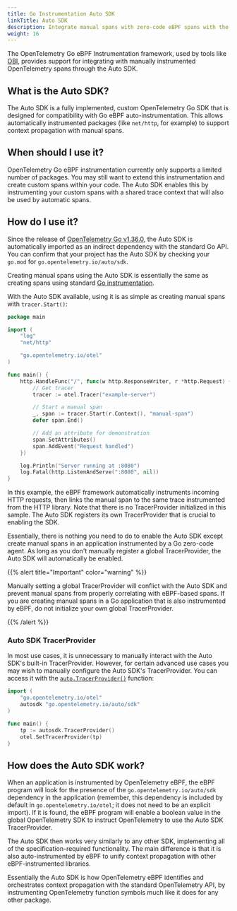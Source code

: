 ```yaml
---
title: Go Instrumentation Auto SDK
linkTitle: Auto SDK
description: Integrate manual spans with zero-code eBPF spans with the Auto SDK.
weight: 16
---
```


The OpenTelemetry Go eBPF Instrumentation framework, used by tools like
[OBI](/docs/zero-code/obi), provides support for integrating with manually
instrumented OpenTelemetry spans through the Auto SDK.

## What is the Auto SDK?

The Auto SDK is a fully implemented, custom OpenTelemetry Go SDK that is
designed for compatibility with Go eBPF auto-instrumentation. This allows
automatically instrumented packages (like `net/http`, for example) to support
context propagation with manual spans.

## When should I use it?

OpenTelemetry Go eBPF instrumentation currently only supports a limited number
of packages. You may still want to extend this instrumentation and create custom
spans within your code. The Auto SDK enables this by instrumenting your custom
spans with a shared trace context that will also be used by automatic spans.

## How do I use it?

Since the release of
[OpenTelemetry Go v1.36.0](https://github.com/open-telemetry/opentelemetry-go/releases/tag/v1.36.0),
the Auto SDK is automatically imported as an indirect dependency with the
standard Go API. You can confirm that your project has the Auto SDK by checking
your `go.mod` for `go.opentelemetry.io/auto/sdk`.

Creating manual spans using the Auto SDK is essentially the same as creating
spans using standard [Go instrumentation](/docs/languages/go/instrumentation/).

With the Auto SDK available, using it is as simple as creating manual spans with
`tracer.Start()`:

```go
package main

import (
	"log"
	"net/http"

	"go.opentelemetry.io/otel"
)

func main() {
	http.HandleFunc("/", func(w http.ResponseWriter, r *http.Request) {
		// Get tracer
		tracer := otel.Tracer("example-server")

		// Start a manual span
		_, span := tracer.Start(r.Context(), "manual-span")
		defer span.End()

		// Add an attribute for demonstration
		span.SetAttributes()
		span.AddEvent("Request handled")
	})

	log.Println("Server running at :8080")
	log.Fatal(http.ListenAndServe(":8080", nil))
}
```

In this example, the eBPF framework automatically instruments incoming HTTP
requests, then links the manual span to the same trace instrumented from the
HTTP library. Note that there is no TracerProvider initialized in this sample.
The Auto SDK registers its own TracerProvider that is crucial to enabling the
SDK.

Essentially, there is nothing you need to do to enable the Auto SDK except
create manual spans in an application instrumented by a Go zero-code agent. As
long as you don't manually register a global TracerProvider, the Auto SDK will
automatically be enabled.

{{% alert title="Important" color="warning" %}}

Manually setting a global TracerProvider will conflict with the Auto SDK and
prevent manual spans from properly correlating with eBPF-based spans. If you are
creating manual spans in a Go application that is also instrumented by eBPF, do
not initialize your own global TracerProvider.

{{% /alert %}}

### Auto SDK TracerProvider

In most use cases, it is unnecessary to manually interact with the Auto SDK's
built-in TracerProvider. However, for certain advanced use cases you may wish to
manually configure the Auto SDK's TracerProvider. You can access it with the
[`auto.TracerProvider()`](https://pkg.go.dev/go.opentelemetry.io/auto/sdk)
function:

```go
import (
	"go.opentelemetry.io/otel"
    autosdk "go.opentelemetry.io/auto/sdk"
)

func main() {
	tp := autosdk.TracerProvider()
	otel.SetTracerProvider(tp)
}
```

## How does the Auto SDK work?

When an application is instrumented by OpenTelemetry eBPF, the eBPF program will
look for the presence of the `go.opentelemetry.io/auto/sdk` dependency in the
application (remember, this dependency is included by default in
`go.opentelemetry.io/otel`; it does not need to be an explicit import). If it is
found, the eBPF program will enable a boolean value in the global OpenTelemetry
SDK to instruct OpenTelemetry to use the Auto SDK TracerProvider.

The Auto SDK then works very similarly to any other SDK, implementing all of the
specification-required functionality. The main difference is that it is also
auto-instrumented by eBPF to unify context propagation with other
eBPF-instrumented libraries.

Essentially the Auto SDK is how OpenTelemetry eBPF identifies and orchestrates
context propagation with the standard OpenTelemetry API, by instrumenting
OpenTelemetry function symbols much like it does for any other package.
